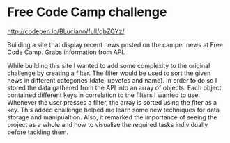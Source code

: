 Free Code Camp challenge
========================

http://codepen.io/BLuciano/full/qbZQYz/

Building a site that display recent news posted on the camper news at Free Code Camp. Grabs information from API.

While building this site I wanted to add some complexity to the original challenge by creating a filter. The filter would be used to sort the given news in different categories (date, upvotes and name). In order to do so I stored the data gathered from the API into an array of objects. Each object contained different keys in correlation to the filters I wanted to use. Whenever the user presses a filter, the array is sorted using the fiter as a key. 
This added challenge helped me learn some new techniques for data storage and manipualtion. Also, it remarked the importance of seeing the project as a whole and how to visualize the required tasks individually before tackling them.
